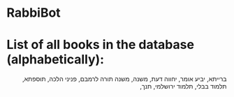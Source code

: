 # RabbiBot

# List of all books in the database (alphabetically):

<div dir="rtl">

ברייתא,
יביע אומר,
יחווה דעת,
משנה,
משנה תורה לרמבם,
פניני הלכה,
תוספתא,
תלמוד בבלי,
תלמוד ירושלמי,
תנך,
</div>

